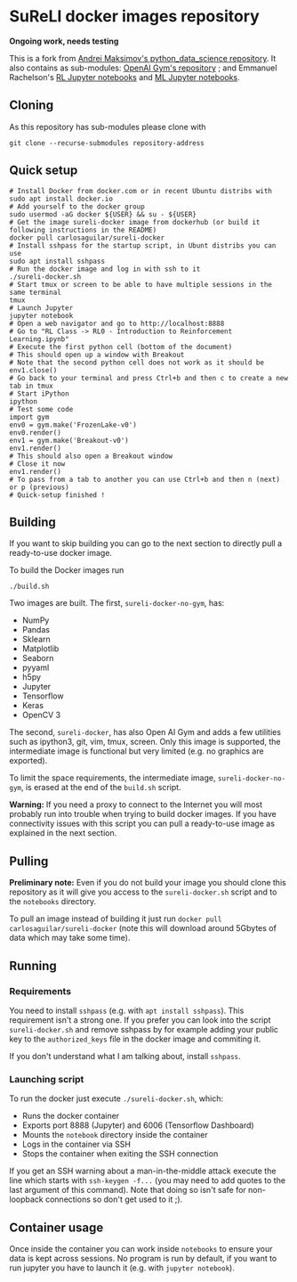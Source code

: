 # SuReLI docker images repository

**Ongoing work, needs testing**

This is a fork from [Andrei Maksimov's python_data_science repository](https://github.com/andreivmaksimov/python_data_science). It also contains as sub-modules: [OpenAI Gym's repository](https://github.com/openai/gym) ; and Emmanuel Rachelson's [RL Jupyter notebooks](https://github.com/erachelson/RLclass) and [ML Jupyter notebooks](https://github.com/erachelson/MLclass).

## Cloning

As this repository has sub-modules please clone with 

```
git clone --recurse-submodules repository-address
```

## Quick setup

```
# Install Docker from docker.com or in recent Ubuntu distribs with 
sudo apt install docker.io
# Add yourself to the docker group
sudo usermod -aG docker ${USER} && su - ${USER}
# Get the image sureli-docker image from dockerhub (or build it following instructions in the README)
docker pull carlosaguilar/sureli-docker
# Install sshpass for the startup script, in Ubunt distribs you can use
sudo apt install sshpass
# Run the docker image and log in with ssh to it
./sureli-docker.sh
# Start tmux or screen to be able to have multiple sessions in the same terminal
tmux
# Launch Jupyter
jupyter notebook
# Open a web navigator and go to http://localhost:8888
# Go to "RL Class -> RL0 - Introduction to Reinforcement Learning.ipynb"
# Execute the first python cell (bottom of the document)
# This should open up a window with Breakout
# Note that the second python cell does not work as it should be env1.close()
# Go back to your terminal and press Ctrl+b and then c to create a new tab in tmux
# Start iPython
ipython
# Test some code 
import gym
env0 = gym.make('FrozenLake-v0')
env0.render()
env1 = gym.make('Breakout-v0')
env1.render()
# This should also open a Breakout window
# Close it now
env1.render()
# To pass from a tab to another you can use Ctrl+b and then n (next) or p (previous)
# Quick-setup finished !
```


## Building

If you want to skip building you can go to the next section to directly pull a ready-to-use docker image.

To build the Docker images run 

```
./build.sh
```

Two images are built. The first, `sureli-docker-no-gym`, has:
 - NumPy
 - Pandas
 - Sklearn
 - Matplotlib
 - Seaborn
 - pyyaml
 - h5py
 - Jupyter
 - Tensorflow
 - Keras
 - OpenCV 3

The second, `sureli-docker`, has also Open AI Gym and adds a few utilities such as ipython3, git, vim, tmux, screen. Only this image is supported, the intermediate image is functional but very limited (e.g. no graphics are exported).

To limit the space requirements, the intermediate image, `sureli-docker-no-gym`, is erased at the end of the `build.sh` script.

**Warning:**  If you need a proxy to connect to the Internet you will most probably run into trouble when trying to build docker images. If you have connectivity issues with this script you can pull a ready-to-use image as explained in the next section. 

## Pulling

**Preliminary note:** Even if you do not build your image you should clone this repository as it will give you access to the `sureli-docker.sh` script and to the `notebooks` directory.

To pull an image instead of building it just run `docker pull carlosaguilar/sureli-docker` (note this will download around 5Gbytes of data which may take some time).

## Running

### Requirements 

You need to install `sshpass` (e.g. with `apt install sshpass`). This requirement isn't a strong one. If you prefer you can look into the script `sureli-docker.sh` and remove sshpass by for example adding your public key to the `authorized_keys` file in the docker image and commiting it.

If you don't understand what I am talking about, install `sshpass`.

### Launching script

To run the docker just execute `./sureli-docker.sh`, which:
 - Runs the docker container
 - Exports port 8888 (Jupyter) and 6006 (Tensorflow Dashboard) 
 - Mounts the `notebook` directory inside the container
 - Logs in the container via SSH
 - Stops the container when exiting the SSH connection

If you get an SSH warning about a man-in-the-middle attack execute the line which starts with `ssh-keygen -f...` (you may need to add quotes to the last argument of this command). Note that doing so isn't safe for non-loopback connections so don't get used to it ;).


## Container usage

Once inside the container you can work inside `notebooks` to ensure your data is kept across sessions. No program is run by default, if you want to run jupyter you have to launch it (e.g. with `jupyter notebook`).

